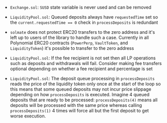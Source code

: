 * `Exchange.sol`: `SUSD` state variable is never used and can be removed

* `LiquidityPool.sol`: Queued deposits always have `requestedTime` set so the `current.requestedTime == 0` check
in `processDeposits` is redundant

* `solmate` does not protect ERC20 transfers to the zero address and it's left up to users
of the library to handle such a case. Currently in all Polynomial ERC20 contracts (`PowerPerp`,
`VaultToken`, and `LiquidityToken`) it's possible to transfer to the zero address

* `LiquidityPool.sol`: If the fee recipient is not set then all LP operations such as
deposits and withdrawals will fail. Consider making fee transfers optional depending on
whether a fee recipient and percentage is set

* `LiquidityPool.sol`: The deposit queue processing in `processDeposits` reads the price of the
liquidity token only once at the start of the loop so this means that some queued deposits
may not incur price slippage depending on how `processDeposits` is executed. Imagine 4
queued deposits that are ready to be processed: `processDeposits(4)` means all deposits
will be processed with the same price whereas calling `processDeposits(1)` 4 times will
force all but the first deposit to get worse execution.